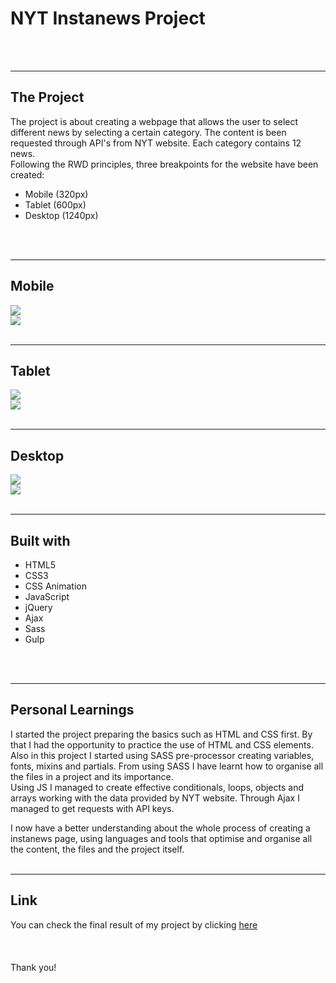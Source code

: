 # NYT Instanews Project
<br>
<br>

---
## The Project

The project is about creating a webpage that allows the user to select different news by selecting a certain category. The content is been requested through API's from NYT website. Each category contains 12 news.
<br>
Following the RWD principles, three breakpoints for the website have been created:
<br>
- Mobile (320px)
- Tablet (600px)
- Desktop (1240px)
<br>
<br>

---
## Mobile
<img src="assets/screenshots/mobile-homepage.png">
<br>
<img src="assets/screenshots/mobile-news.png">
<br>
<br>

---
## Tablet
<img src="assets/screenshots/tablet-homepage.png">
<br>
<img src="assets/screenshots/tablet-news.png">
<br>
<br>

---
## Desktop
<img src="assets/screenshots/desktop-homepage.png">
<br>
<img src="assets/screenshots/desktop-news.png">
<br>
<br>

---
## Built with

- HTML5
- CSS3
- CSS Animation
- JavaScript
- jQuery
- Ajax
- Sass
- Gulp
<br>
<br>

---
## Personal Learnings

I started the project preparing the basics such as HTML and CSS first. By that I had the opportunity to practice the use of HTML and CSS elements. Also in this project I started using SASS pre-processor creating variables, fonts, mixins and partials. From using SASS I have learnt how to organise all the files in a project and its importance.
<br>
Using JS I managed to create effective conditionals, loops, objects and arrays working with the data provided by NYT website. Through Ajax I managed to get requests with API keys. 
<br>

I now have a better understanding about the whole process of creating a instanews page, using languages and tools that optimise and organise all the content, the files and the project itself.
<br>
<br>

----
## Link
You can check the final result of my project by clicking [here](https://tonypossamai.github.io/project-02/)
<br>
<br>
<br>
<br>
Thank you!